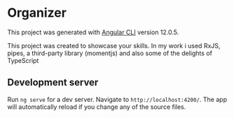 # Organizer

This project was generated with [Angular CLI](https://github.com/angular/angular-cli) version 12.0.5.

This project was created to showcase your skills.
In my work i used RxJS, pipes, a third-party library (momentjs) and also some of the delights of TypeScript

## Development server

Run `ng serve` for a dev server. Navigate to `http://localhost:4200/`. The app will automatically reload if you change any of the source files.
